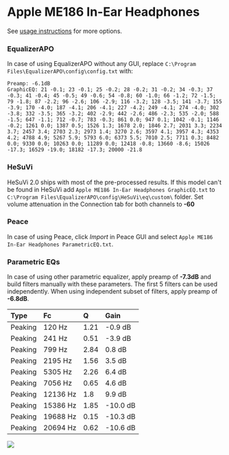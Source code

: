 # Apple ME186 In-Ear Headphones
See [usage instructions](https://github.com/jaakkopasanen/AutoEq#usage) for more options.

### EqualizerAPO
In case of using EqualizerAPO without any GUI, replace `C:\Program Files\EqualizerAPO\config\config.txt`
with:
```
Preamp: -6.1dB
GraphicEQ: 21 -0.1; 23 -0.1; 25 -0.2; 28 -0.2; 31 -0.2; 34 -0.3; 37 -0.3; 41 -0.4; 45 -0.5; 49 -0.6; 54 -0.8; 60 -1.0; 66 -1.2; 72 -1.5; 79 -1.8; 87 -2.2; 96 -2.6; 106 -2.9; 116 -3.2; 128 -3.5; 141 -3.7; 155 -3.9; 170 -4.0; 187 -4.1; 206 -4.1; 227 -4.2; 249 -4.1; 274 -4.0; 302 -3.8; 332 -3.5; 365 -3.2; 402 -2.9; 442 -2.6; 486 -2.3; 535 -2.0; 588 -1.5; 647 -1.1; 712 -0.7; 783 -0.3; 861 0.0; 947 0.1; 1042 -0.1; 1146 -0.2; 1261 0.0; 1387 0.5; 1526 1.3; 1678 2.0; 1846 2.7; 2031 3.3; 2234 3.7; 2457 3.4; 2703 2.3; 2973 1.4; 3270 2.6; 3597 4.1; 3957 4.3; 4353 4.2; 4788 4.9; 5267 5.9; 5793 6.0; 6373 5.5; 7010 2.5; 7711 0.3; 8482 0.0; 9330 0.0; 10263 0.0; 11289 0.0; 12418 -0.8; 13660 -8.6; 15026 -17.3; 16529 -19.0; 18182 -17.3; 20000 -21.8
```

### HeSuVi
HeSuVi 2.0 ships with most of the pre-processed results. If this model can't be found in HeSuVi add
`Apple ME186 In-Ear Headphones GraphicEQ.txt` to `C:\Program Files\EqualizerAPO\config\HeSuVi\eq\custom\` folder.
Set volume attenuation in the Connection tab for both channels to **-60**

### Peace
In case of using Peace, click *Import* in Peace GUI and select `Apple ME186 In-Ear Headphones ParametricEQ.txt`.

### Parametric EQs
In case of using other parametric equalizer, apply preamp of **-7.3dB** and build filters manually
with these parameters. The first 5 filters can be used independently.
When using independent subset of filters, apply preamp of **-6.8dB**.

| Type    | Fc       |    Q | Gain     |
|:--------|:---------|:-----|:---------|
| Peaking | 120 Hz   | 1.21 | -0.9 dB  |
| Peaking | 241 Hz   | 0.51 | -3.9 dB  |
| Peaking | 799 Hz   | 2.84 | 0.8 dB   |
| Peaking | 2195 Hz  | 1.56 | 3.5 dB   |
| Peaking | 5305 Hz  | 2.26 | 6.4 dB   |
| Peaking | 7056 Hz  | 0.65 | 4.6 dB   |
| Peaking | 12136 Hz | 1.8  | 9.9 dB   |
| Peaking | 15386 Hz | 1.85 | -10.0 dB |
| Peaking | 19688 Hz | 0.15 | -10.3 dB |
| Peaking | 20694 Hz | 0.62 | -10.6 dB |

![](https://raw.githubusercontent.com/jaakkopasanen/AutoEq/master/results/oratory1990/harman_in-ear_2017-1/Apple%20ME186%20In-Ear%20Headphones/Apple%20ME186%20In-Ear%20Headphones.png)